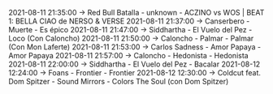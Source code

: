 2021-08-11 21:35:00 -> Red Bull Batalla - unknown - ACZINO vs WOS | BEAT 1: BELLA CIAO de NERSO & VERSE
2021-08-11 21:37:00 -> Canserbero - Muerte - Es épico
2021-08-11 21:47:00 -> Siddhartha - El Vuelo del Pez - Loco (Con Caloncho)
2021-08-11 21:50:00 -> Caloncho - Palmar - Palmar (Con Mon Laferte)
2021-08-11 21:53:00 -> Carlos Sadness - Amor Papaya - Amor Papaya
2021-08-11 21:57:00 -> Caloncho - Hedonista - Hedonista
2021-08-11 22:00:00 -> Siddhartha - El Vuelo del Pez - Bacalar
2021-08-12 12:24:00 -> Foans - Frontier - Frontier
2021-08-12 12:30:00 -> Coldcut feat. Dom Spitzer - Sound Mirrors - Colors The Soul (con Dom Spitzer)

